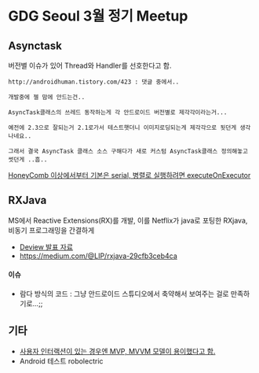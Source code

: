 # GDG Seoul 3월 정기 Meetup
## Asynctask


버전별 이슈가 있어 Thread와 Handler를 선호한다고 함.


```
http://androidhuman.tistory.com/423 : 댓글 중에서..

개발중에 젤 맘에 안드는건..

AsyncTask클래스의 쓰레드 동작하는게 각 안드로이드 버전별로 제각각이라는거...

예전에 2.3으로 잘되는거 2.1로가서 테스트햇더니 이미지로딩되는게 제각각으로 됫던게 생각나네요..

그래서 결국 AsyncTask 클래스 소스 구해다가 새로 커스텀 AsyncTask클래스 정의해놓고 썻던게 ..흠..
```

[HoneyComb 이상에서부터 기본은 serial, 병렬로 실행하려면 executeOnExecutor](https://gist.github.com/benelog/5954649)

## RXJava
MS에서 Reactive Extensions(RX)를 개발, 이를 Netflix가 java로 포팅한 RXjava, 비동기 프로그래밍을 간결하게

* [Deview 발표 자료](http://deview.kr/2014/session?seq=4)
* https://medium.com/@LIP/rxjava-29cfb3ceb4ca

#### 이슈
* 람다 방식의 코드 : 그냥 안드로이드 스튜디오에서 축약해서 보여주는 걸로 만족하기로...;;

## 기타
* [사용자 인터랙션이 있는 경우엔 MVP, MVVM 모델이 용이했다고 함.](https://tomyrhymond.files.wordpress.com/2011/09/mvc-mvp-mvvm.png)
* Android 테스트 robolectric


